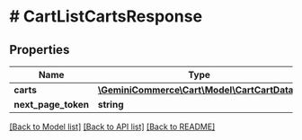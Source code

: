 # # CartListCartsResponse


## Properties 


Name | Type | Description | Notes
------------ | ------------- | ------------- | -------------
**carts**| [**\GeminiCommerce\Cart\Model\CartCartData[]**](CartCartData.md) |   | [optional]
**next_page_token**| **string** |   | [optional]


[[Back to Model list]](../../README.md#models) [[Back to API list]](../../README.md#endpoints) [[Back to README]](../../README.md)

